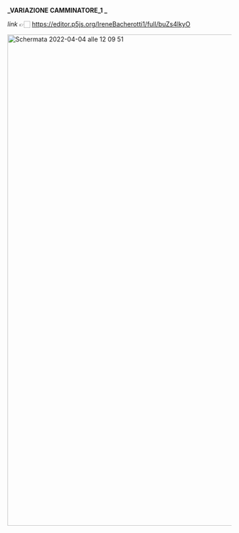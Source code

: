 <b>_VARIAZIONE CAMMINATORE_1 _ </b>

_link_ 👉🏻  https://editor.p5js.org/IreneBacherotti1/full/buZs4lkyO

<img width="1103" alt="Schermata 2022-04-04 alle 12 09 51" src="https://user-images.githubusercontent.com/101179716/161524969-07d5bc38-2199-4e69-957c-ff4d689a1010.png">
